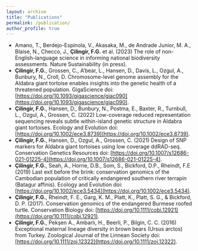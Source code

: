 ```yaml
---
layout: archive
title: "Publications"
permalink: /publication/
author_profile: true
---
```


* Amano, T., Berdejo-Espinola, V., Akasaka, M., de Andrade Junior, M. A., Blaise, N., Checco, J., **Çilingir, F.G.** et al. (2023) The role of non-English-language science in informing national biodiversity assessments. Nature Sustainability (in press).
* **Çilingir, F.G.**, Grossen, C., A’bear, L., Hansen, D., Davis, L., Ozgul, A., Bunbury, N., Croll, D. Chromosome-level genome assembly for the Aldabra giant tortoise enables insights into the genetic health of a threatened population. GigaScience doi: [https://doi.org/10.1093/gigascience/giac090](https://doi.org/10.1093/gigascience/giac090).
* **Çilingir, F.G.**, Hansen, D., Bunbury, N., Postma, E., Baxter, R., Turnbull, L., Ozgul, A., Grossen, C. (2022) Low-coverage reduced representation sequencing reveals subtle within-island genetic structure in Aldabra giant tortoises. Ecology and Evolution doi: [https://doi.org/10.1002/ece3.8739](https://doi.org/10.1002/ece3.8739).
* **Çilingir, F.G.**, Hansen, D., Ozgul, A., Grossen, C. (2021) Design of SNP markers for Aldabra giant tortoises using low coverage ddRAD-seq. Conservation Genetics Resources doi: [https://doi.org/10.1007/s12686-021-01225-4](https://doi.org/10.1007/s12686-021-01225-4).
* **Çilingir, F.G.**, Seah, A., Horne, D.B., Som, S., Bickford, D.P., Rheindt, F.E (2019) Last exit before the brink: conservation genomics of the Cambodian population of critically endangered southern river terrapin (Batagur affinis). Ecology and Evolution doi: [https://doi.org/10.1002/ece3.5434](https://doi.org/10.1002/ece3.5434).
* **Çilingir, F.G.**, Rheindt, F. E., Garg, K. M., Platt, K., Platt, S. G., & Bickford, D. P. (2017). Conservation genomics of the endangered Burmese roofed turtle. Conservation Biology doi: [https://doi.org/10.1111/cobi.12921](https://doi.org/10.1111/cobi.12921).
* **Çilingir, F.G.**, Pekşen A., Ambarlı, H., Beerli, P., Bilgin, C. C. (2016) Exceptional maternal lineage diversity in brown bears (Ursus arctos) from Turkey. Zoological Journal of the Linnean Society doi: [https://doi.org/10.1111/zoj.12322](https://doi.org/10.1111/zoj.12322).

